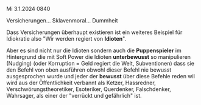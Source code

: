 Mi 3.1.2024 0840

Versicherungen...
Sklavenmoral...
Dummheit

Dass Versicherungen überhaupt existieren
ist ein weiteres Beispiel für Idiokratie
also "Wir werden regiert von **Idioten**".

Aber es sind nicht nur die Idioten
sondern auch
die **Puppenspieler** im Hintergrund
die mit Soft Power die Idioten **unterbewusst** so manipulieren (Nudging)
(oder Korruption = Geld regiert die Welt,
Subventionen)
dass sie den Befehl von oben ausführen
obwohl dieser Befehl
nie bewusst ausgesprochen wurde
und jeder der **bewusst**
über diese Befehle reden wil
wird aus
der Öffentlichkeit verbannt
als Ketzer, Hassredner, Verschwörungstheoretiker,
Esoteriker, Querdenker, Falschdenker, Wahrsager,
als einer der "verrückt und gefährlich" ist.
